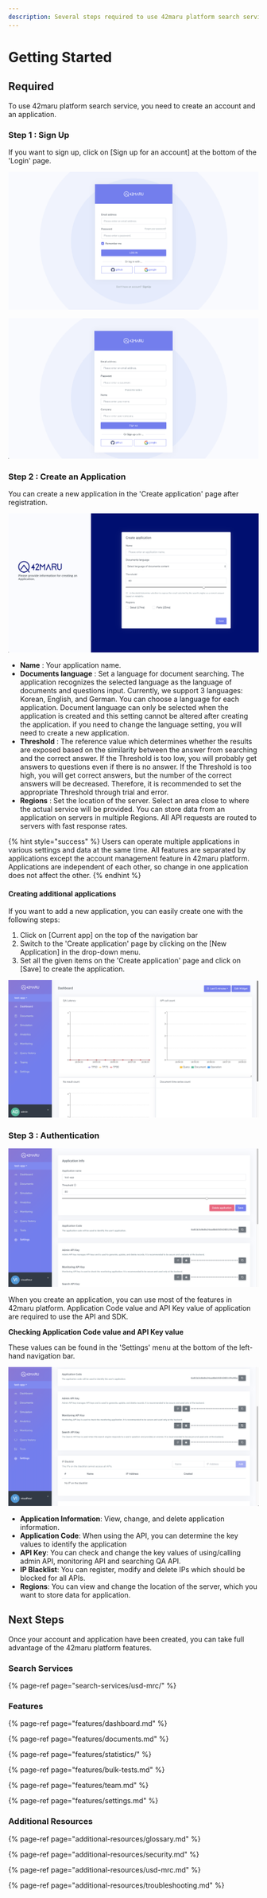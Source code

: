 ```yaml
---
description: Several steps required to use 42maru platform search service
---
```


# Getting Started

## Required

To use 42maru platform search service, you need to create an account and an application.

### Step 1 : Sign Up

If you want to sign up, click on \[Sign up for an account\] at the bottom of the 'Login' page.

![&apos;Login&apos; page.](.gitbook/assets/image.png)

![&apos;Sign up&apos; page](.gitbook/assets/image%20%2817%29.png)

### Step 2 : Create an Application

You can create a new application in the 'Create application' page after registration.

![Create application](.gitbook/assets/image%20%286%29.png)

* **Name** : Your application name.
* **Documents language** : Set a language for document searching. The application recognizes the selected language as the language of documents and questions input. Currently, we support 3 languages: Korean, English, and German. You can choose a language for each application. Document language can only be selected when the application is created and this setting cannot be altered after creating the application. if you need to change the language setting, you will need to create a new application.
* **Threshold** : The reference value which determines whether the results are exposed based on the similarity between the answer from searching and the correct answer. If the Threshold is too low, you will probably get answers to questions even if there is no answer. If the Threshold  is too high, you will get correct answers, but the number of the correct answers will be decreased.  Therefore, it is recommended to set the appropriate Threshold through trial and error.
* **Regions** : Set the location of the server. Select an area close to where the actual service will be provided. You can store data from an application on servers in multiple Regions. All API requests are routed to servers with fast response rates.

{% hint style="success" %}
Users can operate multiple applications in various settings and data at the same time. All features are separated by applications except the account management feature in 42maru platform. Applications are independent of each other, so change in one application does not affect the other.
{% endhint %}

#### Creating additional applications

If you want to add a new application, you can easily create one with the following steps:

1. Click on \[Current app\] on the top of the navigation bar
2. Switch to the 'Create application' page by clicking on the \[New Application\] in the drop-down menu.
3. Set all the given items on the 'Create application' page and click on \[Save\] to create the application.

![Initial page](.gitbook/assets/11.png)

### Step 3 : Authentication

![Application information](.gitbook/assets/image%20%284%29.png)

When you create an application, you can use most of the features in 42maru platform. Application Code value and API Key value of application are required to use the API and SDK.

**Checking Application Code value and API Key value**

These values can be found in the 'Settings' menu at the bottom of the left-hand navigation bar.

![API Keys](.gitbook/assets/image%20%2846%29.png)

* **Application Information**: View, change, and delete application information.
* **Application Code**: When using the API, you can determine the key values to identify the application
* **API Key**:  You can check and change the key values of using/calling admin API, monitoring API and searching QA API.
* **IP Blacklist**: You can register, modify and delete IPs which should be blocked for all APIs.
* **Regions**: You can view and change the location of the server, which you want to store data for application.

## Next Steps

Once your account and application have been created, you can take full advantage of the 42maru platform features.

### Search Services

{% page-ref page="search-services/usd-mrc/" %}

### Features

{% page-ref page="features/dashboard.md" %}

{% page-ref page="features/documents.md" %}

{% page-ref page="features/statistics/" %}

{% page-ref page="features/bulk-tests.md" %}

{% page-ref page="features/team.md" %}

{% page-ref page="features/settings.md" %}

### Additional Resources

{% page-ref page="additional-resources/glossary.md" %}

{% page-ref page="additional-resources/security.md" %}

{% page-ref page="additional-resources/usd-mrc.md" %}

{% page-ref page="additional-resources/troubleshooting.md" %}

